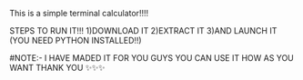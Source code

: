 This is a simple terminal calculator!!!!

STEPS TO RUN IT!!!
1)DOWNLOAD IT
2)EXTRACT IT
3)AND LAUNCH IT (YOU NEED PYTHON INSTALLED!!)

#NOTE:- I HAVE MADED IT FOR YOU GUYS YOU CAN USE IT HOW AS YOU WANT
THANK YOU ✨✨✨
